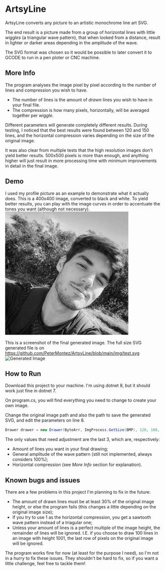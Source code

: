 
# ArtsyLine

ArtsyLine converts any picture to an artistic monochrome line art SVG.

The end result is a picture made from a group of horizontal lines with little *wiggles* (a triangular wave pattern), that when looked from a distance, result in lighter or darker areas depending in the amplitude of the wave.

The SVG format was chosen so it would be possible to later convert it to GCODE to run in a pen ploter or CNC machine.



## More Info

The program analyses the image pixel by pixel according to the number of lines and compression you wish to have.
- The number of lines is the amount of *drawn* lines you wish to have in your final file.
- The compression is how many pixels, horizontally, will be averaged together per *wiggle*.


Different parameters will generate completely different results.
During testing, I noticed that the best results were found between 120 and 150 lines, and the horizontal compression varies depending on the size of the original image.

It was also clear from multiple tests that the high resolution images don't yield better results. 500x500 pixels is more than enough, and anything higher will just result in more processing time with minimum improvements in detail in the final image.

## Demo

I used my profile picture as an example to demonstrate what it actually does.
This is a 400x400 image, converted to black and white. To yield better results, you can play with the image curves in order to accentuate the tones you want (although not necessary).
![Original Image](https://github.com/PeterMontez/ArtsyLine/blob/main/img/profile.jpg?raw=true)


This is a screenshot of the final generated image. The full size SVG generated file is on https://github.com/PeterMontez/ArtsyLine/blob/main/img/test.svg
![Generated Image]([https://github.com/PeterMontez/ArtsyLine/blob/main/img/test.svg](https://github.com/PeterMontez/ArtsyLine/blob/main/img/Generated%20Image%20Example.png)?raw=true)

## How to Run

Download this project to your machine.
I'm using dotnet 8, but it should work just fine in dotnet 7.

On program.cs, you will find everything you need to change to create your own image.

Change the original image path and also the path to save the generated SVG, and edit the parameters on line 8.

```c#
Drawer drawer = new Drawer(ByteArr, ImgProcess.GetSize(BMP), 120, 100, 2);
```

The only values that need adjustment are the last 3, which are, respectively:
- Amount of lines you want in your final drawing;
- General amplitude of the wave pattern (still not implemented, always considers 100%);
- Horizontal compression (see *More Info* section for explanation).
## Known bugs and issues

There are a few problems in this project I'm planning to fix in the future:

- The amount of drawn lines must be at least 30% of the original image height, or else the program fails (this changes a little depending on the original image size);
- If you try to use 1 as the horizontal compression, you get a sawtooth wave pattern instead of a triagular one;
- Unless your amount of lines is a perfect multiple of the image height, the remainder of lines will be ignored. I.E. if you choose to draw 100 lines in an image with height 1001, the last row of pixels on the original image will be ignored.

The program works fine for now (at least for the purpose I need), so I'm not in a hurry to fix these issues.
They shouldn't be hard to fix, so if you want a little challenge, feel free to tackle them!

